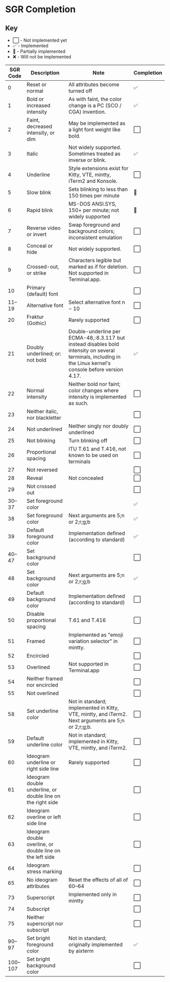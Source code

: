 # SGR Completion

## Key

- ⬜️ - Not implemented yet
- ✅ - Implemented
- 🚧 - Partially implemented
- ❌ - Will not be implemented

| SGR Code | Description                                                 | Note                                                                                                                                                           | Completion |
| -------- | ----------------------------------------------------------- | -------------------------------------------------------------------------------------------------------------------------------------------------------------- | ---------- |
| 0        | Reset or normal                                             | All attributes become turned off                                                                                                                               | ✅         |
| 1        | Bold or increased intensity                                 | As with faint, the color change is a PC (SCO / CGA) invention.                                                                                                 | ✅         |
| 2        | Faint, decreased intensity, or dim                          | May be implemented as a light font weight like bold.                                                                                                           | ⬜️        |
| 3        | Italic                                                      | Not widely supported. Sometimes treated as inverse or blink.                                                                                                   | ✅         |
| 4        | Underline                                                   | Style extensions exist for Kitty, VTE, mintty, iTerm2 and Konsole.                                                                                             | ⬜️        |
| 5        | Slow blink                                                  | Sets blinking to less than 150 times per minute                                                                                                                | 🚧         |
| 6        | Rapid blink                                                 | MS-DOS ANSI.SYS, 150+ per minute; not widely supported                                                                                                         | 🚧         |
| 7        | Reverse video or invert                                     | Swap foreground and background colors; inconsistent emulation                                                                                                  | ⬜️        |
| 8        | Conceal or hide                                             | Not widely supported.                                                                                                                                          | ⬜️        |
| 9        | Crossed-out, or strike                                      | Characters legible but marked as if for deletion. Not supported in Terminal.app.                                                                               | ⬜️        |
| 10       | Primary (default) font                                      |                                                                                                                                                                | ⬜️        |
| 11–19    | Alternative font                                            | Select alternative font n − 10                                                                                                                                 | ⬜️        |
| 20       | Fraktur (Gothic)                                            | Rarely supported                                                                                                                                               | ⬜️        |
| 21       | Doubly underlined; or: not bold                             | Double-underline per ECMA-48,: 8.3.117  but instead disables bold intensity on several terminals, including in the Linux kernel's console before version 4.17. | ✅         |
| 22       | Normal intensity                                            | Neither bold nor faint; color changes where intensity is implemented as such.                                                                                  | ⬜️        |
| 23       | Neither italic, nor blackletter                             |                                                                                                                                                                | ⬜️        |
| 24       | Not underlined                                              | Neither singly nor doubly underlined                                                                                                                           | ⬜️        |
| 25       | Not blinking                                                | Turn blinking off                                                                                                                                              | ⬜️        |
| 26       | Proportional spacing                                        | ITU T.61 and T.416, not known to be used on terminals                                                                                                          | ⬜️        |
| 27       | Not reversed                                                |                                                                                                                                                                | ⬜️        |
| 28       | Reveal                                                      | Not concealed                                                                                                                                                  | ⬜️        |
| 29       | Not crossed out                                             |                                                                                                                                                                | ⬜️        |
| 30–37    | Set foreground color                                        |                                                                                                                                                                | ✅         |
| 38       | Set foreground color                                        | Next arguments are 5;n or 2;r;g;b                                                                                                                              | ✅         |
| 39       | Default foreground color                                    | Implementation defined (according to standard)                                                                                                                 | ✅         |
| 40–47    | Set background color                                        |                                                                                                                                                                | ⬜️        |
| 48       | Set background color                                        | Next arguments are 5;n or 2;r;g;b                                                                                                                              | ✅         |
| 49       | Default background color                                    | Implementation defined (according to standard)                                                                                                                 | ⬜️        |
| 50       | Disable proportional spacing                                | T.61 and T.416                                                                                                                                                 | ⬜️        |
| 51       | Framed                                                      | Implemented as "emoji variation selector" in mintty.                                                                                                           | ⬜️        |
| 52       | Encircled                                                   |                                                                                                                                                                | ⬜️        |
| 53       | Overlined                                                   | Not supported in Terminal.app                                                                                                                                  | ⬜️        |
| 54       | Neither framed nor encircled                                |                                                                                                                                                                | ⬜️        |
| 55       | Not overlined                                               |                                                                                                                                                                | ⬜️        |
| 58       | Set underline color                                         | Not in standard; implemented in Kitty, VTE, mintty, and iTerm2. Next arguments are 5;n or 2;r;g;b.                                                             | ⬜️        |
| 59       | Default underline color                                     | Not in standard; implemented in Kitty, VTE, mintty, and iTerm2.                                                                                                | ⬜️        |
| 60       | Ideogram underline or right side line                       | Rarely supported                                                                                                                                               | ⬜️        |
| 61       | Ideogram double underline, or double line on the right side |                                                                                                                                                                | ⬜️        |
| 62       | Ideogram overline or left side line                         |                                                                                                                                                                | ⬜️        |
| 63       | Ideogram double overline, or double line on the left side   |                                                                                                                                                                | ⬜️        |
| 64       | Ideogram stress marking                                     |                                                                                                                                                                | ⬜️        |
| 65       | No ideogram attributes                                      | Reset the effects of all of 60–64                                                                                                                              | ⬜️        |
| 73       | Superscript                                                 | Implemented only in mintty                                                                                                                                     | ⬜️        |
| 74       | Subscript                                                   |                                                                                                                                                                | ⬜️        |
| 75       | Neither superscript nor subscript                           |                                                                                                                                                                | ⬜️        |
| 90–97    | Set bright foreground color                                 | Not in standard; originally implemented by aixterm                                                                                                             | ✅         |
| 100–107  | Set bright background color                                 |                                                                                                                                                                | ⬜️        |
